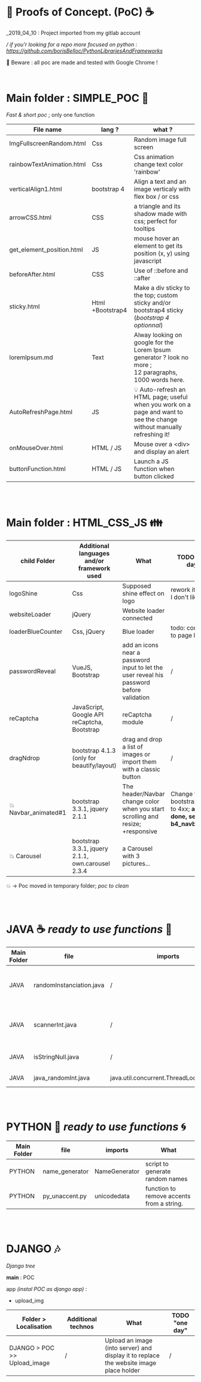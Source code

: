 :thought_balloon: Proofs of Concept. (PoC) :coffee:
=======
_2019_04_10 : Project imported from my gitlab account

_/ if you'r looking for a repo more focused on python : https://github.com/borisBelloc/PythonLibrariesAndFrameworks_

:floppy_disk: Beware : all poc are made and tested with Google Chrome !

<br/>

Main folder : SIMPLE_POC :dizzy:
=======
_Fast & short poc_ ; only one function

File name | lang ? | what ?
----| ----| ----
ImgFullscreenRandom.html | Css | Random image full screen
rainbowTextAnimation.html | Css | Css animation change text color 'rainbow'
verticalAlign1.html | bootstrap 4 | Align a text and an image verticaly with flex box / or css
arrowCSS.html | CSS | a triangle and its shadow made with css; perfect for tooltips
get_element_position.html | JS | mouse hover an element to get its position (x, y) using javascript
beforeAfter.html | CSS | Use of ::before and ::after
sticky.html | Html +Bootstrap4 | Make a div sticky to the top; custom sticky and/or bootstrap4 sticky <br/>(_bootstrap 4 optionnal_)
loremIpsum.md | Text | Alway looking on google for the Lorem Ipsum generator ? look no more ; <br/> 12 paragraphs, 1000 words here.
AutoRefreshPage.html | JS | :bulb: Auto-refresh an HTML page; useful when you work on a page and want to see the change without manually refreshing it!
onMouseOver.html | HTML / JS | Mouse over a \<div> and display an alert
buttonFunction.html | HTML / JS | Launch a JS function when button clicked



<br/><br/>

Main folder : HTML_CSS_JS :family:
=======

child Folder | Additional languages and/or framework used | What | TODO "one day"
---- | ---- | ----| ----
logoShine | Css | Supposed shine effect on logo | rework it, finaly I don't like it
websiteLoader | jQuery | Website loader connected
loaderBlueCounter | Css, jQuery | Blue loader | todo: connect it to page loading
passwordReveal | VueJS, Bootstrap | add an icons near a password input to let the user reveal his password before validation | /
reCaptcha | JavaScript, Google API reCaptcha, Bootstrap | reCaptcha module | /
dragNdrop | bootstrap 4.1.3 (only for beautify/layout) | drag and drop a list of images or import them with a classic button | /
:collision:Navbar_animated#1 | bootstrap 3.3.1, jquery 2.1.1 | The header/Navbar change color when you start scrolling and resize; +responsive | Change from bootstrap 331 to 4xx; **almost done, see file b4_navbar.html**
:collision: Carousel | bootstrap 3.3.1, jquery 2.1.1, own.carousel 2.3.4 | a Carousel with 3 pictures...


:collision: -> Poc moved in temporary folder; _poc to clean_

<br/><br/>

JAVA :coffee: *_ready to use_ functions* :dress:
=======
Main Folder | file | imports | What
 ---- | ---- | ---- | ----
JAVA | randomInstanciation.java | / | Memo with random instanciation (tab, Collection...)
JAVA | scannerInt.java | / | 3 methods to test an _int_ scanner (range, isInt)
JAVA | isStringNull.java  | / | Method to check if a string is null
JAVA | java_randomInt.java | java.util.concurrent.ThreadLocalRandom; | Random int function

<br/><br/>

PYTHON :snake: *_ready to use_ functions* :cyclone:
=======

Main Folder | file | imports | What
 ---- | ---- | ---- | ----
PYTHON | name_generator | NameGenerator | script to generate random names
PYTHON | py_unaccent.py | unicodedata | function to remove accents from a string.

<br/><br/>

DJANGO :notes:
=======
_Django tree_

**main** : POC

app _(instal POC as django app)_ :
- upload_img

Folder > Localisation | Additional technos | What | TODO "one day"
---- | ---- | ---- | ----
DJANGO > POC >> Upload_image | / | Upload an image (into server) and display it to replace the website image place holder | /
